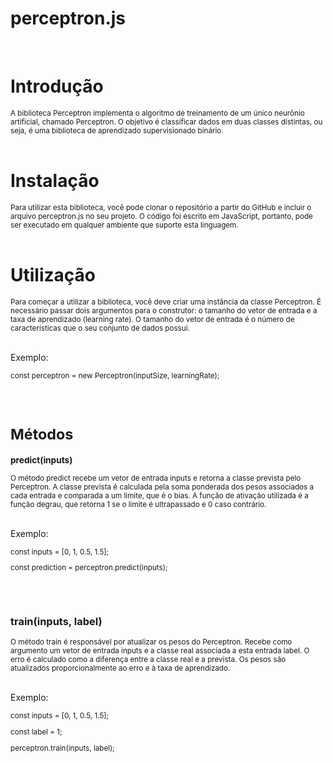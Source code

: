 # perceptron.js
</br>
<h1>Introdução</h1>
<sub>A biblioteca Perceptron implementa o algoritmo de treinamento de um único neurônio artificial, chamado Perceptron. O objetivo é classificar dados em duas classes distintas, ou seja, é uma biblioteca de aprendizado supervisionado binário.</sub>
</br>
</br>
<h1>Instalação</h1>
<sub>Para utilizar esta biblioteca, você pode clonar o repositório a partir do GitHub e incluir o arquivo perceptron.js no seu projeto. O código foi escrito em JavaScript, portanto, pode ser executado em qualquer ambiente que suporte esta linguagem.</sub>
</br>
</br>
<h1>Utilização</h1>
<sub>Para começar a utilizar a biblioteca, você deve criar uma instância da classe Perceptron. É necessário passar dois argumentos para o construtor: o tamanho do vetor de entrada e a taxa de aprendizado (learning rate). O tamanho do vetor de entrada é o número de características que o seu conjunto de dados possui.</sub>
</br></br>
<p>Exemplo:</p>
<sub><p>const perceptron = new Perceptron(inputSize, learningRate);</sub></p>
</br>
</br>
<h1>Métodos</h1>
<h3>predict(inputs)</h3>
O método predict recebe um vetor de entrada inputs e retorna a classe prevista pelo Perceptron. A classe prevista é calculada pela soma ponderada dos pesos associados a cada entrada e comparada a um limite, que é o bias. A função de ativação utilizada é a função degrau, que retorna 1 se o limite é ultrapassado e 0 caso contrário.</sub>
</br></br>
<p>Exemplo:</p>
<sub><p>const inputs = [0, 1, 0.5, 1.5];</p></sub>
<sub><p>const prediction = perceptron.predict(inputs);</p></sub>
</br></br>
<h3>train(inputs, label)</h3>
<sub>O método train é responsável por atualizar os pesos do Perceptron. Recebe como argumento um vetor de entrada inputs e a classe real associada a esta entrada label. O erro é calculado como a diferença entre a classe real e a prevista. Os pesos são atualizados proporcionalmente ao erro e à taxa de aprendizado.</sub>
</br></br>
<p>Exemplo:</p>
<sub><p>const inputs = [0, 1, 0.5, 1.5];</p></sub>
<sub><p>const label = 1;</p></sub>
<sub><p>perceptron.train(inputs, label);</p></sub>
